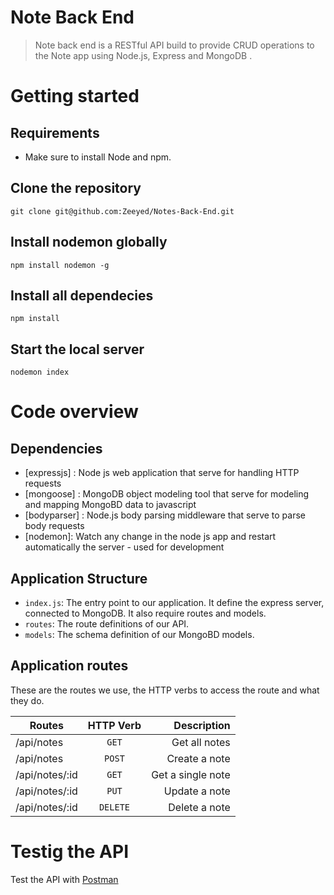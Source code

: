 # Note Back End
> Note back end is a RESTful API build to provide CRUD operations to the Note app using Node.js, Express and MongoDB    .

# Getting started

## Requirements

- Make sure to install Node and npm.

## Clone the repository
`git clone git@github.com:Zeeyed/Notes-Back-End.git`

## Install nodemon globally
`npm install nodemon -g`

## Install all dependecies
`npm install`

## Start the local server
`nodemon index`

# Code overview

## Dependencies

- [expressjs] : Node js web application that serve for handling HTTP requests
- [mongoose] : MongoDB object modeling tool that serve for modeling and mapping MongoBD data to javascript
- [bodyparser] : Node.js body parsing middleware that serve to parse body requests
- [nodemon]: Watch any change in the node js app and restart automatically the server - used for development

## Application Structure

- `index.js`: The entry point to our application. It define the express server, connected to MongoDB. It also require routes and models.
- `routes`: The route definitions of our API.
- `models`: The schema definition of our MongoBD models.

## Application routes

These are the routes we use, the HTTP verbs to access the route and what they do.

| Routes         | HTTP Verb     | Description        |
| -------------  |:-------------:| ------------------:|
| /api/notes     | `GET`         | Get all notes      |
| /api/notes     | `POST`        | Create a note      |
| /api/notes/:id | `GET`         | Get a single note  |
| /api/notes/:id | `PUT`         | Update a note      |
| /api/notes/:id | `DELETE`      | Delete a note      |

# Testig the API

Test the API with [Postman](https://www.getpostman.com/apps)